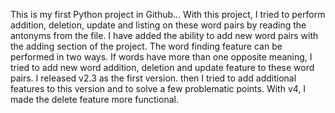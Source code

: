 This is my first Python project in Github... 
With this project, I tried to perform addition, deletion, update and listing on these word pairs by reading the antonyms from the file. I have added the ability to add new word pairs with the adding section of the project. The word finding feature can be performed in two ways. If words have more than one opposite meaning, I tried to add new word addition, deletion and update feature to these word pairs.
I released v2.3 as the first version. then I tried to add additional features to this version and to solve a few problematic points. With v4, I made the delete feature more functional.
